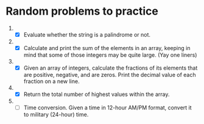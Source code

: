 # Random problems to practice
1. - [x] Evaluate whether the string is a palindrome or not.
2. - [x] Calculate and print the sum of the elements in an array, keeping in mind that some of those integers may be quite large. (Yay one liners)
3. - [x] Given an array of integers, calculate the fractions of its elements that are positive, negative,
   and are zeros. Print the decimal value of each fraction on a new line.
4. - [x] Return the total number of highest values within the array.
5. - [ ] Time conversion. Given a time in 12-hour AM/PM format, convert it to military (24-hour) time.
